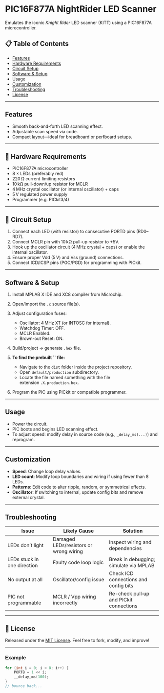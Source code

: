 # PIC16F877A NightRider LED Scanner

Emulates the iconic *Knight Rider* LED scanner (KITT) using a PIC16F877A microcontroller.

## 📋 Table of Contents

* [Features](#features)
* [Hardware Requirements](#hardware-requirements)
* [Circuit Setup](#circuit-setup)
* [Software & Setup](#software--setup)
* [Usage](#usage)
* [Customization](#customization)
* [Troubleshooting](#troubleshooting)
* [License](#license)

---

## Features

* Smooth back-and-forth LED scanning effect.
* Adjustable scan speed via code.
* Compact layout—ideal for breadboard or perfboard setups.

---

## 🔧 Hardware Requirements

* PIC16F877A microcontroller
* 8 × LEDs (preferably red)
* 220 Ω current-limiting resistors
* 10 kΩ pull-down/up resistor for MCLR
* 4 MHz crystal oscillator (or internal oscillator) + caps
* 5 V regulated power supply
* Programmer (e.g. PICkit3/4)

---

## 📐 Circuit Setup

1. Connect each LED (with resistor) to consecutive PORTD pins (RD0–RD7).
2. Connect MCLR pin with 10 kΩ pull-up resistor to +5V.
3. Hook up the oscillator circuit (4 MHz crystal + caps) or enable the internal oscillator.
4. Ensure proper Vdd (5 V) and Vss (ground) connections.
5. Connect ICD/ICSP pins (PGC/PGD) for programming with PICkit.

---

## Software & Setup

1. Install MPLAB X IDE and XC8 compiler from Microchip.
2. Open/import the `.c` source file(s).
3. Adjust configuration fuses:

   * Oscillator: 4 MHz XT (or INTOSC for internal).
   * Watchdog Timer: OFF.
   * MCLR Enabled.
   * Brown-out Reset: ON.
4. Build/project -> generate `.hex` file.
5. **To find the prebuilt **\`\`** file:**

   * Navigate to the `dist` folder inside the project repository.
   * Open `default/production` subdirectory.
   * Locate the file named something with the file extension `.X.production.hex`.
6. Program the PIC using PICkit or compatible programmer.

---

## Usage

* Power the circuit.
* PIC boots and begins LED scanning effect.
* To adjust speed: modify delay in source code (e.g., `_delay_ms(...)`) and reprogram.

---

## Customization

* **Speed**: Change loop delay values.
* **LED count**: Modify loop boundaries and wiring if using fewer than 8 LEDs.
* **Patterns**: Edit code to alter ripple, random, or symmetrical effects.
* **Oscillator**: If switching to internal, update config bits and remove external crystal.

---

## Troubleshooting

| Issue                       | Likely Cause                           | Solution                                |
| --------------------------- | -------------------------------------- | --------------------------------------- |
| LEDs don’t light            | Damaged LEDs/resistors or wrong wiring | Inspect wiring and dependencies         |
| LEDs stuck in one direction | Faulty code loop logic                 | Break in debugging; simulate via MPLAB  |
| No output at all            | Oscillator/config issue                | Check ICD connections and config bits   |
| PIC not programmable        | MCLR / Vpp wiring incorrectly          | Re-check pull‑up and PICkit connections |

---

## 📄 License

Released under the [MIT License](LICENSE). Feel free to fork, modify, and improve!

---

### Example

```c
for (int i = 0; i < 8; i++) {
    PORTB = 1 << i;
    __delay_ms(100);
}
// bounce back...
```
